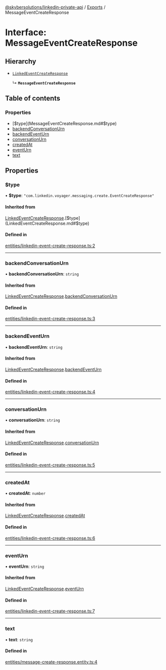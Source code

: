 [@skybersolutions/linkedin-private-api](../README.md) / [Exports](../modules.md) / MessageEventCreateResponse

# Interface: MessageEventCreateResponse

## Hierarchy

- [`LinkedEventCreateResponse`](LinkedEventCreateResponse.md)

  ↳ **`MessageEventCreateResponse`**

## Table of contents

### Properties

- [$type](MessageEventCreateResponse.md#$type)
- [backendConversationUrn](MessageEventCreateResponse.md#backendconversationurn)
- [backendEventUrn](MessageEventCreateResponse.md#backendeventurn)
- [conversationUrn](MessageEventCreateResponse.md#conversationurn)
- [createdAt](MessageEventCreateResponse.md#createdat)
- [eventUrn](MessageEventCreateResponse.md#eventurn)
- [text](MessageEventCreateResponse.md#text)

## Properties

### $type

• **$type**: ``"com.linkedin.voyager.messaging.create.EventCreateResponse"``

#### Inherited from

[LinkedEventCreateResponse](LinkedEventCreateResponse.md).[$type](LinkedEventCreateResponse.md#$type)

#### Defined in

[entities/linkedin-event-create-response.ts:2](https://github.com/SkyberSolutions/linkedin-private-api/blob/c247a0c/src/entities/linkedin-event-create-response.ts#L2)

___

### backendConversationUrn

• **backendConversationUrn**: `string`

#### Inherited from

[LinkedEventCreateResponse](LinkedEventCreateResponse.md).[backendConversationUrn](LinkedEventCreateResponse.md#backendconversationurn)

#### Defined in

[entities/linkedin-event-create-response.ts:3](https://github.com/SkyberSolutions/linkedin-private-api/blob/c247a0c/src/entities/linkedin-event-create-response.ts#L3)

___

### backendEventUrn

• **backendEventUrn**: `string`

#### Inherited from

[LinkedEventCreateResponse](LinkedEventCreateResponse.md).[backendEventUrn](LinkedEventCreateResponse.md#backendeventurn)

#### Defined in

[entities/linkedin-event-create-response.ts:4](https://github.com/SkyberSolutions/linkedin-private-api/blob/c247a0c/src/entities/linkedin-event-create-response.ts#L4)

___

### conversationUrn

• **conversationUrn**: `string`

#### Inherited from

[LinkedEventCreateResponse](LinkedEventCreateResponse.md).[conversationUrn](LinkedEventCreateResponse.md#conversationurn)

#### Defined in

[entities/linkedin-event-create-response.ts:5](https://github.com/SkyberSolutions/linkedin-private-api/blob/c247a0c/src/entities/linkedin-event-create-response.ts#L5)

___

### createdAt

• **createdAt**: `number`

#### Inherited from

[LinkedEventCreateResponse](LinkedEventCreateResponse.md).[createdAt](LinkedEventCreateResponse.md#createdat)

#### Defined in

[entities/linkedin-event-create-response.ts:6](https://github.com/SkyberSolutions/linkedin-private-api/blob/c247a0c/src/entities/linkedin-event-create-response.ts#L6)

___

### eventUrn

• **eventUrn**: `string`

#### Inherited from

[LinkedEventCreateResponse](LinkedEventCreateResponse.md).[eventUrn](LinkedEventCreateResponse.md#eventurn)

#### Defined in

[entities/linkedin-event-create-response.ts:7](https://github.com/SkyberSolutions/linkedin-private-api/blob/c247a0c/src/entities/linkedin-event-create-response.ts#L7)

___

### text

• **text**: `string`

#### Defined in

[entities/message-create-response.entity.ts:4](https://github.com/SkyberSolutions/linkedin-private-api/blob/c247a0c/src/entities/message-create-response.entity.ts#L4)

